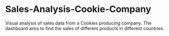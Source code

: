 # Sales-Analysis-Cookie-Company
Visual analysis of sales data from a Cookies producing company. The dashboard aims to find the sales of different products in different countries.
